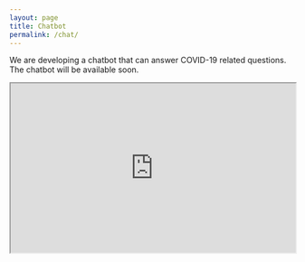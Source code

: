 ```yaml
---
layout: page
title: Chatbot
permalink: /chat/
---
```


We are developing a chatbot that can answer COVID-19 related questions. The chatbot will be available soon. 

<iframe
  src="https://codepen.io/team/codepen/embed/preview/PNaGbb"
  style="width:100%; height:300px;"
></iframe>